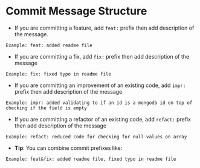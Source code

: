# Commit Message Structure

- If you are committing a feature, add `feat:` prefix then add description of the message.

```
Example: feat: added readme file
```

- If you are committing a fix, add `fix:` prefix then add description of the message

```
Example: fix: fixed typo in readme file
```

- If you are committing an improvement of an existing code, add `impr:` prefix then add description of the message

```
Example: impr: added validating to if an id is a mongodb id on top of checking if the field is empty
```

- If you are committing a refactor of an existing code, add `refact:` prefix then add description of the message

```
Example: refact: reduced code for checking for null values on array
```

- **Tip**: You can combine commit prefixes like:

```
Example: feat&fix: added readme file, fixed typo in readme file
```
